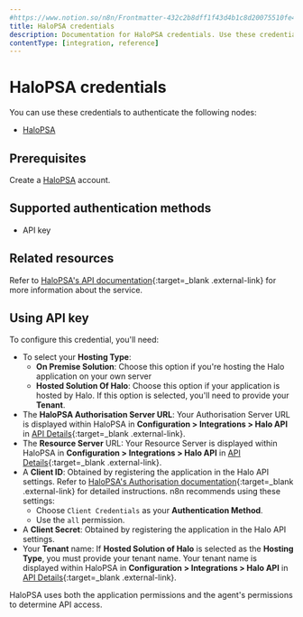 ```yaml
---
#https://www.notion.so/n8n/Frontmatter-432c2b8dff1f43d4b1c8d20075510fe4
title: HaloPSA credentials
description: Documentation for HaloPSA credentials. Use these credentials to authenticate HaloPSA in n8n, a workflow automation platform.
contentType: [integration, reference]
---
```


# HaloPSA credentials

You can use these credentials to authenticate the following nodes:

- [HaloPSA](/integrations/builtin/app-nodes/n8n-nodes-base.halopsa/)

## Prerequisites

Create a [HaloPSA](https://halopsa.com/) account.

## Supported authentication methods

- API key

## Related resources

Refer to [HaloPSA's API documentation](https://halopsa.com/apidoc/info){:target=_blank .external-link} for more information about the service.

## Using API key

To configure this credential, you'll need:

- To select your **Hosting Type**:
    - **On Premise Solution**: Choose this option if you're hosting the Halo application on your own server
    - **Hosted Solution Of Halo**: Choose this option if your application is hosted by Halo. If this option is selected, you'll need to provide your **Tenant**.
- The **HaloPSA Authorisation Server URL**: Your Authorisation Server URL is displayed within HaloPSA in **Configuration > Integrations > Halo API** in [API Details](https://halopsa.com/guides/article/?kbid=1737){:target=_blank .external-link}.
- The **Resource Server** URL: Your Resource Server is displayed within HaloPSA in **Configuration > Integrations > Halo API** in [API Details](https://halopsa.com/guides/article/?kbid=1737){:target=_blank .external-link}.
- A **Client ID**: Obtained by registering the application in the Halo API settings. Refer to [HaloPSA's Authorisation documentation](https://halopsa.com/apidoc/authorisation){:target=_blank .external-link} for detailed instructions. n8n recommends using these settings:
    - Choose `Client Credentials` as your **Authentication Method**.
    - Use the `all` permission.
- A **Client Secret**: Obtained by registering the application in the Halo API settings.
- Your **Tenant** name: If **Hosted Solution of Halo** is selected as the **Hosting Type**, you must provide your tenant name. Your tenant name is displayed within HaloPSA in **Configuration > Integrations > Halo API** in [API Details](https://halopsa.com/guides/article/?kbid=1737){:target=_blank .external-link}.

HaloPSA uses both the application permissions and the agent's permissions to determine API access.
